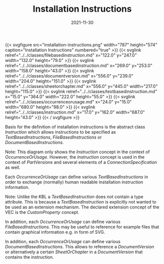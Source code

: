 ﻿---
title: Installation Instructions
toc: false
type: specs
layout: diagram
date: "2021-11-30"
draft: false
specification: VEC
version: 2.0.0-rc1
documentType: "Recommendation"
elementType: Diagram
classes:
  - FileBasedInstruction
  - DocumentBasedInstruction
  - DocumentVersion
  - SheetOrChapter
  - TextBasedInstruction
  - OccurrenceOrUsage
  - Instruction
menu:
  VEC-2.0.0-rc1:    
    parent: instances-of-components
    identifier: instances-of-components/installation-instructions
    weight: 1007013 

# Prev/next pager order (if `docs_section_pager` enabled in `params.toml`)
weight: 1007013
---
{{< svgfigure src="installation-instructions.png" width="787" height="574" caption="Installation Instructions" numbered="true" >}}
  {{< svglink relref="../../classes/filebasedinstruction.md" x="122.0" y="247.0" width="132.0" height="79.0" >}}
  {{< svglink relref="../../classes/documentbasedinstruction.md" x="269.0" y="253.0" width="158.0" height="43.0" >}}
  {{< svglink relref="../../classes/documentversion.md" x="556.0" y="239.0" width="204.0" height="151.0" >}}
  {{< svglink relref="../../classes/sheetorchapter.md" x="556.0" y="445.0" width="217.0" height="115.0" >}}
  {{< svglink relref="../../classes/textbasedinstruction.md" x="15.0" y="364.0" width="222.0" height="55.0" >}}
  {{< svglink relref="../../classes/occurrenceorusage.md" x="24.0" y="15.0" width="680.0" height="98.0" >}}
  {{< svglink relref="../../classes/instruction.md" x="17.0" y="162.0" width="687.0" height="43.0" >}}
{{< / svgfigure >}}
<p> Basis for the definition of installation instructions is the abstract class <i>Instruction</i> which allows instructions to be specified as <i>TextBasedInstructions</i>, <i>FileBasedInstructions</i> or <i>DocumentBasedInstructions. </i>     </p>      <p> Note: This diagram only shows the <i>Instruction</i> concept in the context of <i>OccurrenceOrUsage</i>. However, the <i>Instruction</i> concept is used in the context of <i>PartVersions </i>and several elements of a <i>ConnectionSpecification</i> as well.     </p>      <p> Each <i>OccurrenceOrUsage</i> can define various <i>TextBasedInstructions</i> in order to exchange (normally) human readable installation instruction information.     </p>      <p> Note: Unlike the KBL a <i>TextBasedInstruction</i> does not contain a type attribute. This is because a <i>TextBasedInstruction</i> is explicitly not wanted to be used as an extension mechanism. The declared extension concept of the VEC is the <i>CustomProperty</i> concept.     </p>      <p> In addition, each <i>OccurrenceOrUsage</i> can define various<i> FileBasedInstructions</i>. This may be useful to reference for example files that contain graphical information e.g. in form of SVG.     </p>      <p> In addition, each <i>OccurrenceOrUsage</i> can define various<i> DocumentBasedInstructions</i>. This allows to reference a <i>DocumentVersion</i> or alternatively a certain <i>SheetOrChapter</i> in a <i>DocumentVersion</i> that contains the instruction.      </p>